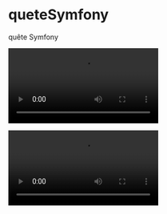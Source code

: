 # queteSymfony
quête Symfony

![Quête 9: Fixtures video](FixturesVideo.webm)

![Quête 10: Episodes video](EpisodesVideo.webm)
